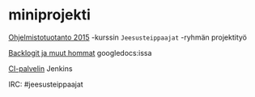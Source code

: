 ﻿# miniprojekti
[Ohjelmistotuotanto 2015](https://github.com/mluukkai/ohtu2015/wiki/Ohjelmistotuotanto-kev%C3%A4t-2015) -kurssin `Jeesusteippaajat` -ryhmän projektityö

[Backlogit ja muut hommat](https://docs.google.com/spreadsheets/d/1UCjfnAKt7jOGt85MC1WNCdUmFrzYFvK042kO0DoQLlE/edit?pli=1#gid=0) googledocs:issa 

[CI-palvelin](http://ohtu.jamo.io/job/Jeesusteippaajat-miniprojekti/) Jenkins 

IRC: #jeesusteippaajat